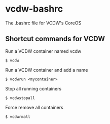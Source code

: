 vcdw-bashrc
===========

The .bashrc file for VCDW's CoreOS

## Shortcut commands for VCDW

Run a VCDW container named vcdw
```
$ vcdw
```

Run a VCDW container and add a name
```
$ vcdwrun <mycontainer>
```

Stop all running containers
```
$ vcdwstopall
```

Force remove all containers
```
$ vcdwrmall
```
